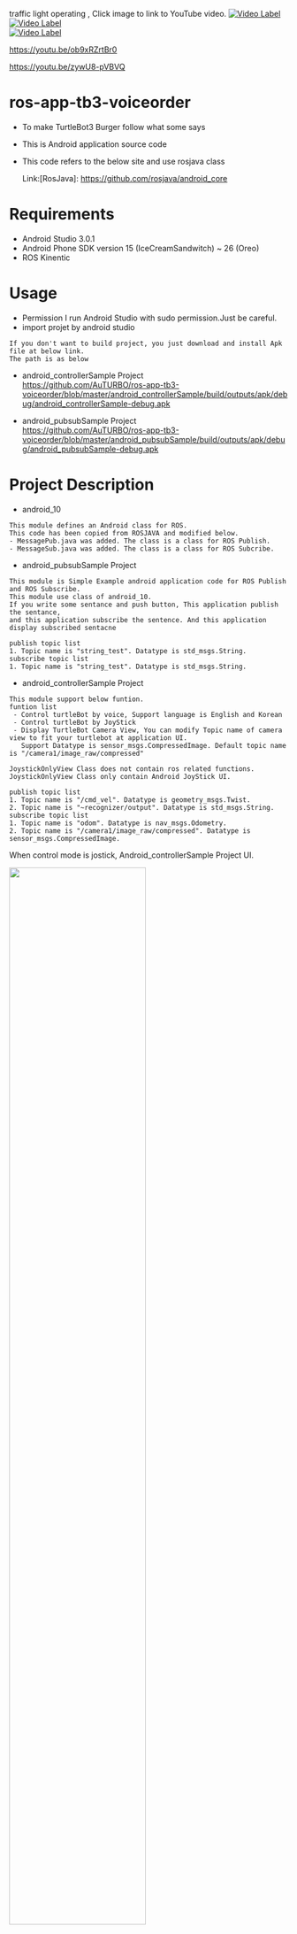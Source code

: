 traffic light operating , Click image to link to YouTube video. 
[![Video Label](http://img.youtube.com/vi/zywU8-pVBVQ/0.jpg)](https://youtu.be/zywU8-pVBVQ?t=0s) 
[![Video Label](http://img.youtube.com/vi/ob9xRZrtBr0/0.jpg)](https://youtu.be/ob9xRZrtBr0?t=0s)  
[![Video Label](http://img.youtube.com/vi/h52HkYnf9bk/0.jpg)](https://youtu.be/h52HkYnf9bk?t=0s)  

https://youtu.be/ob9xRZrtBr0

https://youtu.be/zywU8-pVBVQ

# ros-app-tb3-voiceorder
* To make TurtleBot3 Burger follow what some says
* This is Android application source code 
* This code refers to the below site and use rosjava class 

  Link:[RosJava]: https://github.com/rosjava/android_core

# Requirements

* Android Studio 3.0.1
* Android Phone SDK version 15 (IceCreamSandwitch)  ~ 26 (Oreo)
* ROS Kinentic

# Usage

 * Permission
I run Android Studio with sudo permission.Just be careful.
 * import projet by android studio 
```
If you don't want to build project, you just download and install Apk file at below link. 
The path is as below
```
 * android_controllerSample Project<br />
    https://github.com/AuTURBO/ros-app-tb3-voiceorder/blob/master/android_controllerSample/build/outputs/apk/debug/android_controllerSample-debug.apk

 * android_pubsubSample Project<br />
  https://github.com/AuTURBO/ros-app-tb3-voiceorder/blob/master/android_pubsubSample/build/outputs/apk/debug/android_pubsubSample-debug.apk


# Project Description

* android_10
``` 
This module defines an Android class for ROS.
This code has been copied from ROSJAVA and modified below. 
- MessagePub.java was added. The class is a class for ROS Publish.
- MessageSub.java was added. The class is a class for ROS Subcribe.
```
* android_pubsubSample Project
```
This module is Simple Example android application code for ROS Publish and ROS Subscribe. 
This module use class of android_10.
If you write some sentance and push button, This application publish the sentance, 
and this application subscribe the sentence. And this application display subscribed sentacne 

publish topic list
1. Topic name is "string_test". Datatype is std_msgs.String.
subscribe topic list 
1. Topic name is "string_test". Datatype is std_msgs.String. 
```
* android_controllerSample Project
```
This module support below funtion. 
funtion list
 - Control turtleBot by voice, Support language is English and Korean
 - Control turtleBot by JoyStick
 - Display TurtleBot Camera View, You can modify Topic name of camera view to fit your turtlebot at application UI.
   Support Datatype is sensor_msgs.CompressedImage. Default topic name is "/camera1/image_raw/compressed"

JoystickOnlyView Class does not contain ros related functions. 
JoystickOnlyView Class only contain Android JoyStick UI.

publish topic list
1. Topic name is "/cmd_vel". Datatype is geometry_msgs.Twist.
2. Topic name is "~recognizer/output". Datatype is std_msgs.String.
subscribe topic list 
1. Topic name is "odom". Datatype is nav_msgs.Odometry.
2. Topic name is "/camera1/image_raw/compressed". Datatype is sensor_msgs.CompressedImage.
```

 When control mode is jostick, Android_controllerSample Project UI.

<img src="/picture/Screenshot_2018-02-04-11-54-11.png" width="70%" height="70%">

 When control mode is voice, Android_controllerSample Project UI.

<img src="/picture/Screenshot_2018-02-04-11-54-22.png" width="70%" height="70%">
[![Video Label](http://img.youtube.com/vi/uLR1RNqJ1Mw/0.jpg)](https://youtu.be/uLR1RNqJ1Mw?t=0s) 

